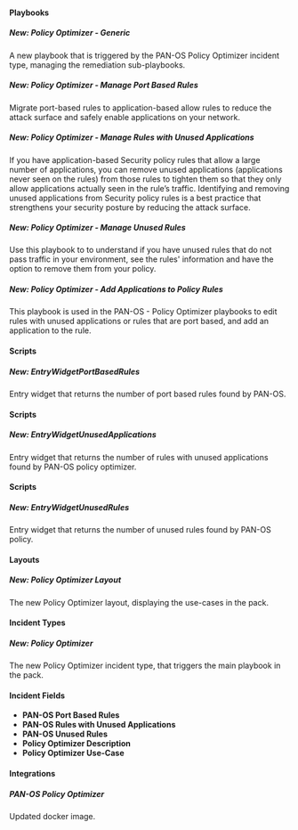 #### Playbooks
##### New: Policy Optimizer - Generic
A new playbook that is triggered by the PAN-OS Policy Optimizer incident type, managing the remediation sub-playbooks.

##### New: Policy Optimizer - Manage Port Based Rules
Migrate port-based rules to application-based allow rules to reduce the attack surface and safely enable applications on your network.

##### New: Policy Optimizer - Manage Rules with Unused Applications
If you have application-based Security policy rules that allow a large number of applications, you can remove unused applications (applications never seen on the rules) from those rules to tighten them so that they only allow applications actually seen in the rule’s traffic. Identifying and removing unused applications from Security policy rules is a best practice that strengthens your security posture by reducing the attack surface.

##### New: Policy Optimizer - Manage Unused Rules
Use this playbook to to understand if you have unused rules that do not pass traffic in your environment, 
see the rules' information and have the option to remove them from your policy.

##### New: Policy Optimizer - Add Applications to Policy Rules
This playbook is used in the PAN-OS - Policy Optimizer playbooks to edit rules with unused applications or rules that are port based, and add an application to the rule.

#### Scripts
##### New: EntryWidgetPortBasedRules
Entry widget that returns the number of port based rules found by PAN-OS.

#### Scripts
##### New: EntryWidgetUnusedApplications
Entry widget that returns the number of rules with unused applications found by PAN-OS policy optimizer.
  
#### Scripts
##### New: EntryWidgetUnusedRules
Entry widget that returns the number of unused rules found by PAN-OS policy.

#### Layouts
##### New: Policy Optimizer Layout
The new Policy Optimizer layout, displaying the use-cases in the pack.

#### Incident Types
##### New: Policy Optimizer
The new Policy Optimizer incident type, that triggers the main playbook in the pack.

#### Incident Fields
- **PAN-OS Port Based Rules**
- **PAN-OS Rules with Unused Applications**
- **PAN-OS Unused Rules**
- **Policy Optimizer Description**
- **Policy Optimizer Use-Case**

#### Integrations
##### PAN-OS Policy Optimizer
Updated docker image.


